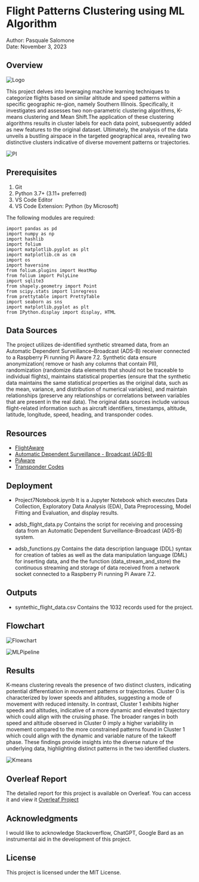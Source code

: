 # Flight Patterns Clustering using ML Algorithm

Author: Pasquale Salomone
<br>
Date: November 3, 2023

## Overview

![Logo](mylogo.jpg)

<p>This project delves into leveraging machine learning techniques to categorize flights based on similar altitude and speed patterns within a specific geographic re-gion, namely Southern Illinois. Specifically, it investigates and assesses two non-parametric clustering algorithms, K-means clustering and Mean Shift.The application of these clustering algorithms results in cluster labels for each data point, subsequently added as new features to the original dataset. Ultimately, the analysis of the data unveils a bustling airspace in the targeted geographical area, revealing two distinctive clusters indicative of diverse movement patterns or trajectories.</p>


![PI](pi_receiver.jpg)



## Prerequisites

1. Git
1. Python 3.7+ (3.11+ preferred)
1. VS Code Editor
1. VS Code Extension: Python (by Microsoft)

The following modules are required: 


```
import pandas as pd
import numpy as np
import hashlib
import folium
import matplotlib.pyplot as plt
import matplotlib.cm as cm
import os
import haversine
from folium.plugins import HeatMap
from folium import PolyLine
import sqlite3
from shapely.geometry import Point
from scipy.stats import linregress
from prettytable import PrettyTable
import seaborn as sns
import matplotlib.pyplot as plt
from IPython.display import display, HTML
```


## Data Sources

The project utilizes de-identified synthetic streamed data, from an Automatic Dependent Surveillance–Broadcast (ADS-B) receiver connected to a Raspberry Pi running Pi Aware 7.2. Synthetic data ensure anonymization( remove or hash any columns that contain PII), randomization (randomize data elements that should not be traceable to individual flights), maintains statistical properties (ensure that the synthetic data maintains the same statistical properties as the original data, such as the mean, variance, and distribution of numerical variables), and maintain relationships (preserve any relationships or correlations between variables that are present in the real data). The original data sources include various flight-related information such as aircraft identifiers, timestamps, altitude, latitude, longitude, speed, heading, and transponder codes.

## Resources

- [FlightAware](https://www.flightaware.com/)
- [Automatic Dependent Surveillance - Broadcast (ADS-B)](https://www.faa.gov/about/office_org/headquarters_offices/avs/offices/afx/afs/afs400/afs410/ads-b)
- [PiAware](https://blog.flightaware.com/piaware-7-release#:~:text=PiAware%207%20has%20several%20new,(SD%20Card%20Image%20only).)
- [Transponder Codes](https://code7700.com/transponder.htm)


## Deployment

+ Project7Notebook.ipynb It is a Jupyter Notebook which executes Data Collection, Exploratory Data Analysis (EDA), Data Preprocessing, Model Fitting and Evaluation, and display results.
  
+ adsb_flight_data.py Contains the script for receiving and processing data from an Automatic 
  Dependent Surveillance-Broadcast (ADS-B) system.
  
+ adsb_functions.py Contains the data description language (DDL) syntax for creation of tables as well as the data manipulation language (DML) for inserting data, and the the function (data_stream_and_store) the continuous streaming and storage of data received from a network socket connected to a Raspberry Pi running Pi Aware 7.2. 


## Outputs

+ syntethic_flight_data.csv Contains the 1032 records used for the project.
## Flowchart

![Flowchart](flow.jpg)

![MLPipeline](MLPipeline.jpg)

## Results

<p>K-means clustering reveals the presence of two distinct clusters, indicating potential differentiation in movement patterns or trajectories. Cluster 0 is characterized by lower speeds and altitudes, suggesting a mode of movement with reduced intensity. In contrast, Cluster 1 exhibits higher speeds and
altitudes, indicative of a more dynamic and elevated trajectory which could align with the cruising phase. The broader ranges in both speed and altitude
observed in Cluster 0 imply a higher variability in movement compared to the more constrained patterns found in Cluster 1 which could align with the
dynamic and variable nature of the takeoff phase. These findings provide insights into the diverse nature of the underlying data, highlighting distinct
patterns in the two identified clusters. </p>

![Kmeans](k_means_clustering.jpg)

## Overleaf Report
The detailed report for this project is available on Overleaf. You can access it and view it [Overleaf Project](https://www.overleaf.com/read/wgzqndwgvnfy#533ba5 ) 

## Acknowledgments

I would like to acknowledge Stackoverflow, ChatGPT, Google Bard as an instrumental aid in the development of this project.

## License

This project is licensed under the MIT License.



